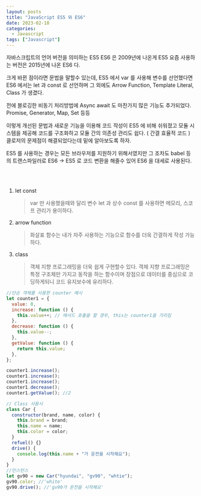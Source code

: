 ```yaml
---
layout: posts
title: "JavaScript ES5 와 ES6"
date: 2023-02-18
categories:
  - Javascript
tags: ["Javascript"]
---
```


자바스크립트의 언어 버전을 의미하는 ES5 ES6 은 2009년에 나온게 ES5 요즘 사용하는 버전은 2015년에 나온 ES6 다.

크게 바뀐 점이라면 문법을 말할수 있는데, ES5 에서 var 를 사용해 변수를 선언했다면 ES6 에서는 let 과 const 로 선언하며 그 외에도 Arrow Function, Template Literal, Class 가 생겼다.

전에 블로깅한 비동기 처리방법에 Async await 도 마찬가지 많은 기능도 추가되었다. Promise, Generator, Map, Set 등등

이렇게 개선된 문법과 새로운 기능을 이용해 코드 작성이 ES5 에 비해 쉬워졌고 모듈 시스템을 제공해 코드를 구조화하고 모듈 간의 의존성 관리도 쉽다. ( 간결 효율적 코드 )
클로저의 문제점이 해결되었다는데 밑에 알아보도록 하자.

ES5 를 사용하는 경우는 모든 브라우저를 지원하기 위해서였지만 그 조차도 babel 등의 트랜스파일러로 ES6 -> ES5 로 코드 변환을 해줄수 있어 ES6 을 대세로 사용된다.

<br>
<br>

1. let const

   > var 만 사용했을때와 달리 변수 let 과 상수 const 를 사용하면 메모리, 스코프 관리가 용이하다.

2. arrow function

   > 화살표 함수는 내가 자주 사용하는 기능으로 함수를 더욱 간결하게 작성 가능하다.

3. class
   > 객체 지향 프로그래밍을 더욱 쉽게 구현할수 있다. 객체 지향 프로그래밍은 특정 구조체만 가지고 동작을 하는 함수이며 장점으로 데이터를 중심으로 코딩하게되니 코드 유지보수에 유리하다.

```js
//단순 객체를 사용한 counter 예시
let counter1 = {
  value: 0,
  increase: function () {
    this.value++; // 메서드 호출을 할 경우, this는 counter1을 가리킴
  },
  decrease: function () {
    this.value--;
  },
  getValue: function () {
    return this.value;
  },
};

counter1.increase();
counter1.increase();
counter1.increase();
counter1.decrease();
counter1.getValue(); //2

// Class 사용시
class Car {
  constructor(brand, name, color) {
    this.brand = brand;
    this.name = name;
    this.color = color;
  }
  refuel() {}
  drive() {
    console.log(this.name + "가 운전을 시작해요");
  }
}
//인스턴스
let gv90 = new Car("hyundai", "gv90", "whtie");
gv90.color; //'white'
gv90.drive(); //'gv90가 운전을 시작해요'
```
